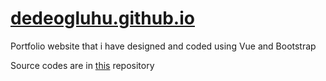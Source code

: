 # [dedeogluhu.github.io](https://dedeogluhu.github.io/)

Portfolio website that i have designed and coded using Vue and Bootstrap

Source codes are in [this](https://github.com/dedeogluhu/new-portfolio/tree/master) repository
